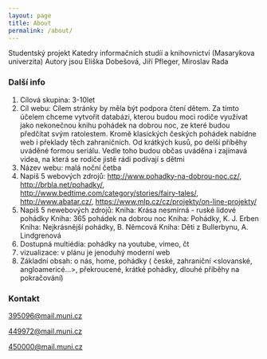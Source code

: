 ```yaml
---
layout: page
title: About
permalink: /about/
---
```


Studentský projekt Katedry informačních studíí a knihovnictví (Masarykova univerzita)
Autory jsou Eliška Dobešová, Jiří Pfleger, Miroslav Rada

### Další info

1. Cílová skupina: 3-10let
2. Cíl webu: 
Cílem stránky by měla být podpora čtení dětem. Za tímto účelem chceme vytvořit databázi, 
kterou budou moci rodiče využívat jako nekonečnou knihu pohádek na dobrou noc, 
ze které budou předčítat svým ratolestem. Kromě klasických českých pohádek 
nabídne web i překlady těch zahraničních. Od krátkých kusů, po delší příběhy 
uváděné formou seriálu. Vedle toho budou občas uváděna i zajímavá videa, 
na která se rodiče jistě rádi podívají s dětmi
3. Název webu: malá noční četba
4. Napiš 5 webových zdrojů: http://www.pohadky-na-dobrou-noc.cz/, http://brbla.net/pohadky/, http://www.bedtime.com/category/stories/fairy-tales/, http://www.abatar.cz/, https://www.mlp.cz/cz/projekty/on-line-projekty/ 
5. Napiš 5 newebových zdrojů: Kniha: Krása nesmírná - ruské lidové pohádky
Kniha: 365 pohádek na dobrou noc
Kniha: Pohádky, K. J. Erben
Kniha: Nejkrásnější pohádky, B. Němcová
Kniha: Děti z Bullerbynu, A. Lindgrenová
6. Dostupná multiédia: pohádky na youtube, vimeo, čt
7. vizualizace: v plánu je jenoduhý moderní web
8. Základní obsah: o nás, home, pohádky ( české, zahraniční <slovanské, angloamericé...>, 
překroucené, krátké pohádky, dlouhé příběhy na pokračování)


### Kontakt

[395096@mail.muni.cz](mailto:395096@mail.muni.cz)

[449972@mail.muni.cz](mailto:449972@mail.muni.cz)

[450000@mail.muni.cz](mailto:450000@mail.muni.cz)
